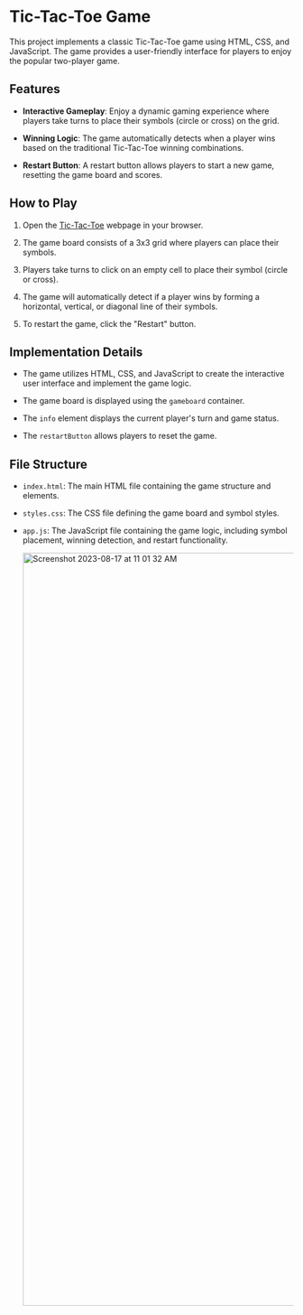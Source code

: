 # Tic-Tac-Toe Game

This project implements a classic Tic-Tac-Toe game using HTML, CSS, and JavaScript. The game provides a user-friendly interface for players to enjoy the popular two-player game.

## Features

- **Interactive Gameplay**: Enjoy a dynamic gaming experience where players take turns to place their symbols (circle or cross) on the grid.

- **Winning Logic**: The game automatically detects when a player wins based on the traditional Tic-Tac-Toe winning combinations.

- **Restart Button**: A restart button allows players to start a new game, resetting the game board and scores.

## How to Play

1. Open the [Tic-Tac-Toe](index.html) webpage in your browser.

2. The game board consists of a 3x3 grid where players can place their symbols.

3. Players take turns to click on an empty cell to place their symbol (circle or cross).

4. The game will automatically detect if a player wins by forming a horizontal, vertical, or diagonal line of their symbols.

5. To restart the game, click the "Restart" button.

## Implementation Details

- The game utilizes HTML, CSS, and JavaScript to create the interactive user interface and implement the game logic.

- The game board is displayed using the `gameboard` container.

- The `info` element displays the current player's turn and game status.

- The `restartButton` allows players to reset the game.

## File Structure

- `index.html`: The main HTML file containing the game structure and elements.

- `styles.css`: The CSS file defining the game board and symbol styles.

- `app.js`: The JavaScript file containing the game logic, including symbol placement, winning detection, and restart functionality.

  <img width="1334" alt="Screenshot 2023-08-17 at 11 01 32 AM" src="https://github.com/ravikr-opnsrc/tic-tac-toe/assets/135989427/6a87aefd-5ccd-4553-8222-a92d6ebe99b6">


 
